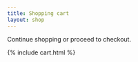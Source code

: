 ```yaml
---
title: Shopping cart
layout: shop
---
```


Continue shopping or proceed to checkout.

{% include cart.html %}